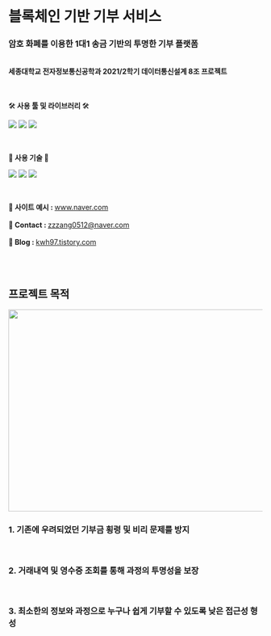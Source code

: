 <h1>블록체인 기반 기부 서비스</h1>

<h3>암호 화폐를 이용한 1대1 송금 기반의 투명한 기부 플랫폼</h3><br>
<strong>세종대학교 전자정보통신공학과 2021/2학기 데이터통신설계 8조 프로젝트</strong><br><br><br>

🛠<strong> 사용 툴 및 라이브러리 </strong>🛠   

<img src="https://img.shields.io/badge/VisualStudioCode-32AAFF?style=flat-square&logo=visualstudiocode&logoColor=white"/> <img src="https://img.shields.io/badge/Ganache-8B4F1D?style=flat-square&logo=Ganache&logoColor=CD1039"/> <img src="https://img.shields.io/badge/Web3.js-FF8C0A?style=flat-square&logo=web3.js&logoColor=white"/>

<br>

📒<strong> 사용 기술 </strong>📒

<img src="https://img.shields.io/badge/HTML-red?style=flat-square&logo=html5&logoColor=white"/> <img src="https://img.shields.io/badge/CSS-blue?style=flat-square&logo=css3&logoColor=로고색"/> <img src="https://img.shields.io/badge/JAVASCRIPT-yellow?style=flat-square&logo=javascript&logoColor=white"/>

<br>

🔗<strong> 사이트 예시 : </strong>  www.naver.com <br><br>
📧<strong> Contact : </strong> zzzang0512@naver.com <br><br>
🔖<strong> Blog : </strong> <a href="kwh97.tistory.com">kwh97.tistory.com</a> 




<br><br>

<h2>프로젝트 목적</h2>
<img src="https://user-images.githubusercontent.com/82254874/153393686-02dd93d3-63e1-4d86-9a89-e7a3a4dfa60d.jpg" width="800" height="400">
<br>
<h3>1. 기존에 우려되었던 기부금 횡령 및 비리 문제를 방지</h3><br>
<h3>2. 거래내역 및 영수증 조회를 통해 과정의 투명성을 보장</h3><br>
<h3>3. 최소한의 정보와 과정으로 누구나 쉽게 기부할 수 있도록 낮은 접근성 형성</h3><br>

